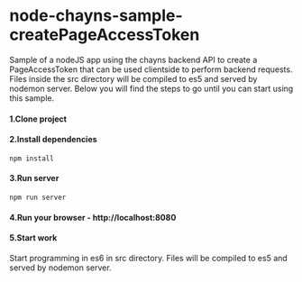 # node-chayns-sample-createPageAccessToken
Sample of a nodeJS app using the chayns backend API to create a PageAccessToken that can be used clientside to perform backend requests. 
Files inside the src directory will be compiled to es5 and served by nodemon server.
Below you will find the steps to go until you can start using this sample.

#### 1.Clone project

#### 2.Install dependencies
```
npm install
```
#### 3.Run server

```
npm run server
```
#### 4.Run your browser - http://localhost:8080

#### 5.Start work

Start programming in es6 in src directory. Files will be compiled to es5 and served by nodemon server.
